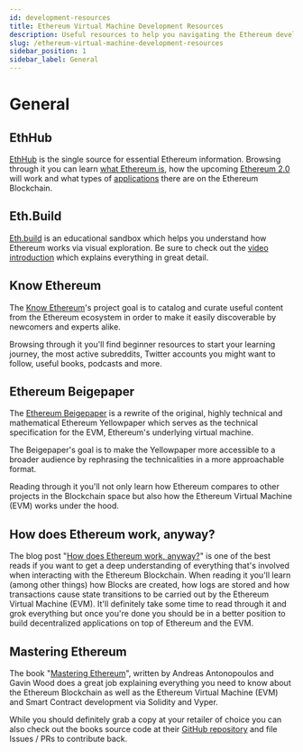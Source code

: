 ```yaml
---
id: development-resources
title: Ethereum Virtual Machine Development Resources
description: Useful resources to help you navigating the Ethereum development landscape.
slug: /ethereum-virtual-machine-development-resources
sidebar_position: 1
sidebar_label: General
---
```


# General

## EthHub

[EthHub](https://ethhub.io/) is the single source for essential Ethereum information. Browsing through it you can learn [what Ethereum is](https://docs.ethhub.io/ethereum-basics/what-is-ethereum/), how the upcoming [Ethereum 2.0](https://docs.ethhub.io/ethereum-roadmap/ethereum-2.0/eth-2.0-phases/) will work and what types of [applications](https://docs.ethhub.io/built-on-ethereum/built-on-ethereum/) there are on the Ethereum Blockchain.

## Eth.Build

[Eth.build](https://eth.build/) is an educational sandbox which helps you understand how Ethereum works via visual exploration. Be sure to check out the [video introduction](https://www.youtube.com/watch?v=30pa790tIIA) which explains everything in great detail.

## Know Ethereum

The [Know Ethereum](https://knowethereum.com/)'s project goal is to catalog and curate useful content from the Ethereum ecosystem in order to make it easily discoverable by newcomers and experts alike.

Browsing through it you'll find beginner resources to start your learning journey, the most active subreddits, Twitter accounts you might want to follow, useful books, podcasts and more.

## Ethereum Beigepaper

The [Ethereum Beigepaper](https://github.com/chronaeon/beigepaper) is a rewrite of the original, highly technical and mathematical Ethereum Yellowpaper which serves as the technical specification for the EVM, Ethereum's underlying virtual machine.

The Beigepaper's goal is to make the Yellowpaper more accessible to a broader audience by rephrasing the technicalities in a more approachable format.

Reading through it you'll not only learn how Ethereum compares to other projects in the Blockchain space but also how the Ethereum Virtual Machine \(EVM\) works under the hood.

## How does Ethereum work, anyway?

The blog post "[How does Ethereum work, anyway?](https://www.preethikasireddy.com/post/how-does-ethereum-work-anyway)" is one of the best reads if you want to get a deep understanding of everything that's involved when interacting with the Ethereum Blockchain. When reading it you'll learn \(among other things\) how Blocks are created, how logs are stored and how transactions cause state transitions to be carried out by the Ethereum Virtual Machine \(EVM\). It'll definitely take some time to read through it and grok everything but once you're done you should be in a better position to build decentralized applications on top of Ethereum and the EVM.

## Mastering Ethereum

The book "[Mastering Ethereum](https://ethereumbook.info/)", written by Andreas Antonopoulos and Gavin Wood does a great job explaining everything you need to know about the Ethereum Blockchain as well as the Ethereum Virtual Machine \(EVM\) and Smart Contract development via Solidity and Vyper.

While you should definitely grab a copy at your retailer of choice you can also check out the books source code at their [GitHub repository](https://github.com/ethereumbook/ethereumbook) and file Issues / PRs to contribute back.

